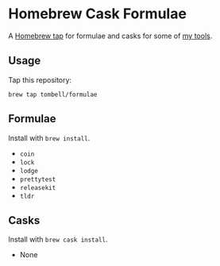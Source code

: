 # Homebrew Cask Formulae

A [Homebrew tap][brew-tap] for formulae and casks for some of [my tools][tombell].

## Usage

Tap this repository:

    brew tap tombell/formulae

## Formulae

Install with `brew install`.

- `coin`
- `lock`
- `lodge`
- `prettytest`
- `releasekit`
- `tldr`

## Casks

Install with `brew cask install`.

- None

[brew-tap]: https://github.com/Homebrew/brew/blob/master/docs/brew-tap.md
[tombell]: https://github.com/tombell
